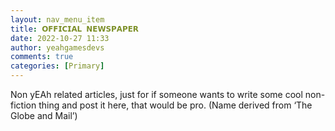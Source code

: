 ```yaml
---
layout: nav_menu_item
title: 𝗢𝗙𝗙𝗜𝗖𝗜𝗔𝗟 𝗡𝗘𝗪𝗦𝗣𝗔𝗣𝗘𝗥
date: 2022-10-27 11:33
author: yeahgamesdevs
comments: true
categories: [Primary]
---
```

Non yEAh related articles, just for if someone wants to write some cool non-fiction thing and post it here, that would be pro. (Name derived from ‘The Globe and Mail’)

